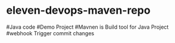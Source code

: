 # eleven-devops-maven-repo
#Java code
#Demo Project
#Mavnen is Build tool for Java Project
#webhook Trigger
commit changes

